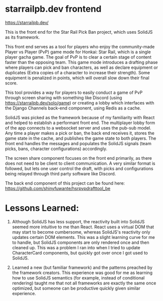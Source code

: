 # starrailpb.dev frontend
https://starrailpb.dev/

This is the front end for the Star Rail Pick Ban project, which uses SolidJS as its framework. 

This front end serves as a tool for players who enjoy the community-made Player vs Player (PvP) game mode for Honkai: Star Rail, which is a single player gacha game. The goal of PvP is to clear a certain stage of content faster than the opposing team. This game mode introduces a drafting phase where players can pick and ban characters, as well as declare equipment or duplicates (Extra copies of a character to increase their strength). Some equipment is penalized in points, which will overall slow down their final score. 

This tool provides a way for players to easily conduct a game of PvP through screen sharing with something like Discord (using https://starrailpb.dev/solo/game) or creating a lobby which interfaces with the Django Channels back-end component, using Redis as a cache. 

SolidJS was picked as the framework because of my familiarity with React and helped to establish a performant front end. The multiplayer lobby form of the app connects to a websocket server and uses the pub-sub model. Any time a player makes a pick or ban, the back end receives it, stores the game state in the cache, and publishes the game state to both players. The front end handles the messages and populates the SolidJS signals (team picks, bans, character configurations) accordingly.

The screen share component focuses on the front end primarily, as there does not need to be client to client communication. A very similar format is followed, but lets one user control the draft, with picks and configurations being relayed through third party software like Discord. 

The back end component of this project can be found here: https://github.com/shinyfuwante/hsrpvpdrafttool_be


# Lessons Learned:
1) Although SolidJS has less support, the reactivity built into SolidJS seemed more intuitive to me than React. React uses a virtual DOM that may start to become cumbersome, whereas SolidJS's reactivity only updates certain DOM elements. This was a slight learning curve for me to handle, but SolidJS components are only rendered once and then cleaned up. This was a problem I ran into when I tried to update CharacterCard components, but quickly got over once I got used to SolidJS.

2) Learned a new (but familiar framework) and the patterns preached by the framework creators. This experience was good for me as learning how to use SolidJS semantics (for example, <Show> instead of conditional rendering) taught me that not all frameworks are exactly the same once optimized, but someone can be productive quickly given similar experience. 
